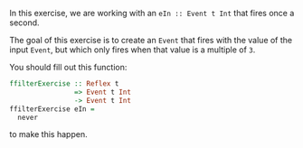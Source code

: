 In this exercise, we are working with an `eIn :: Event t Int` that fires once a second.

The goal of this exercise is to create an `Event` that fires with the value of the input `Event`, but which only fires when that value is a multiple of `3`.

You should fill out this function:

```haskell
ffilterExercise :: Reflex t 
                => Event t Int 
                -> Event t Int
ffilterExercise eIn =
  never
```

to make this happen.
